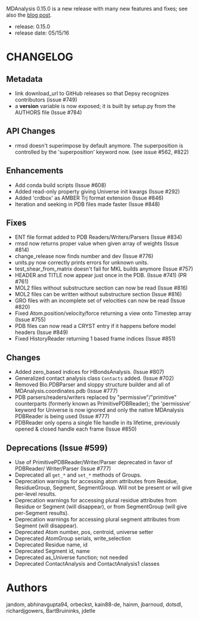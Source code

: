 MDAnalysis 0.15.0 is a new release with many new features and fixes; see also the [blog post](http://blog.mdanalysis.org).

* release: 0.15.0
* release date: 05/15/16 

# CHANGELOG
## Metadata

  * link download_url to GitHub releases so that Depsy recognizes
    contributors (issue #749)
  * a __version__ variable is now exposed; it is built by setup.py from the
    AUTHORS file (Issue #784)

## API Changes

  * rmsd doesn't superimpose by default anymore. The superposition
    is controlled by the 'superposition' keyword now. (see issue #562, #822)

## Enhancements

  * Add conda build scripts (Issue #608)
  * Added read-only property giving Universe init kwargs (Issue #292)
  * Added 'crdbox' as AMBER Trj format extension (Issue #846)
  * Iteration and seeking in PDB files made faster (Issue #848)

## Fixes

  * ENT file format added to PDB Readers/Writers/Parsers (Issue #834)
  * rmsd now returns proper value when given array of weights (Issue #814)
  * change_release now finds number and dev (Issue #776)
  * units.py now correctly prints errors for unknown units.
  * test_shear_from_matrix doesn't fail for MKL builds anymore (Issue #757)
  * HEADER and TITLE now appear just once in the PDB. (Issue #741) (PR #761)
  * MOL2 files without substructure section can now be read (Issue #816)
  * MOL2 files can be written without substructure section (Issue #816)
  * GRO files with an incomplete set of velocities can now be read (Issue #820)
  * Fixed Atom.position/velocity/force returning a view onto Timestep array
    (Issue #755)
  * PDB files can now read a CRYST entry if it happens before model headers
    (Issue #849)
  * Fixed HistoryReader returning 1 based frame indices (Issue #851)

## Changes

  * Added zero_based indices for HBondsAnalysis. (Issue #807)
  * Generalized contact analysis class `Contacts` added. (Issue #702)
  * Removed Bio.PDBParser and sloppy structure builder and all of
    MDAnalysis.coordinates.pdb (Issue #777)
  * PDB parsers/readers/writers replaced by "permissive"/"primitive"
    counterparts (formerly known as PrimitivePDBReader); the
    'permissive' keyword for Universe is now ignored and only the
    native MDAnalysis PDBReader is being used (Issue #777)
  * PDBReader only opens a single file handle in its lifetime,
    previously opened & closed handle each frame (Issue #850)

## Deprecations (Issue #599)

  * Use of PrimitivePDBReader/Writer/Parser deprecated in favor of PDBReader/
    Writer/Parser (Issue #777)
  * Deprecated all `get_*` and `set_*` methods of Groups.
  * Deprecation warnings for accessing atom attributes from Residue,
    ResidueGroup, Segment, SegmentGroup. Will not be present or will
    give per-level results.
  * Deprecation warnings for accessing plural residue attributes from
    Residue or Segment (will disappear), or from SegmentGroup (will give
    per-Segment results).
  * Deprecation warnings for accessing plural segment attributes from Segment
    (will disappear).
  * Deprecated Atom number, pos, centroid, universe setter
  * Deprecated AtomGroup serials, write_selection
  * Deprecated Residue name, id
  * Deprecated Segment id, name
  * Deprecated as_Universe function; not needed
  * Deprecated ContactAnalysis and ContactAnalysis1 classes

# Authors
jandom, abhinavgupta94, orbeckst, kain88-de, hainm, jbarnoud, dotsdl, richardjgowers, BartBruininks, jdetle
